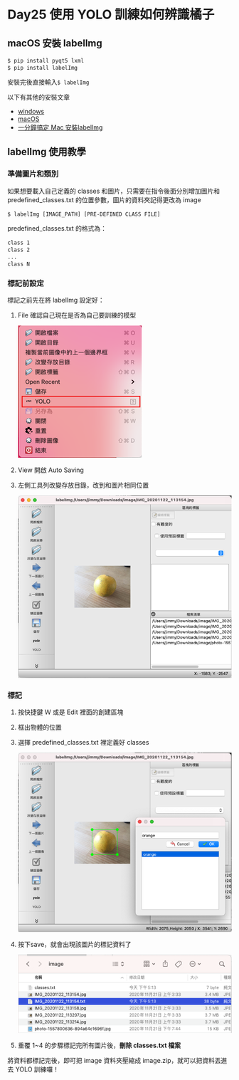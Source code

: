 # Day25 使用 YOLO 訓練如何辨識橘子

## macOS 安裝 labellmg

```
$ pip install pyqt5 lxml
$ pip install labelImg
```

安裝完後直接輸入`$ labelImg`

以下有其他的安裝文章

* [windows](https://tzutalin.github.io/labelImg/)
* [macOS](https://github.com/tzutalin/labelImg)
* [一分鐘搞定 Mac 安裝labelImg](https://www.itread01.com/content/1546283899.html)

## labelImg 使用教學

### 準備圖片和類別

如果想要載入自己定義的 classes 和圖片，只需要在指令後面分別增加圖片和 predefined_classes.txt 的位置參數，圖片的資料夾記得更改為 image

```
$ labelImg [IMAGE_PATH] [PRE-DEFINED CLASS FILE]
```

predefined_classes.txt 的格式為：

```
class 1
class 2
...
class N
```

### 標記前設定

標記之前先在將 labelImg 設定好：

1. File 確認自己現在是否為自己要訓練的模型

	![image1](https://github.com/qaws5503/AIOT/blob/master/pictures/Day25-1.1.png)

2. View 開啟 Auto Saving
3. 左側工具列改變存放目錄，改到和圖片相同位置

	![image2](https://github.com/qaws5503/AIOT/blob/master/pictures/Day25-1.2.png)

### 標記

1. 按快捷鍵 Ｗ 或是 Edit 裡面的創建區塊
2. 框出物體的位置
3. 選擇 predefined_classes.txt 裡定義好 classes
	
	![image3](https://github.com/qaws5503/AIOT/blob/master/pictures/Day25-1.3.png)
	
4. 按下save，就會出現該圖片的標記資料了
	
	![image4](https://github.com/qaws5503/AIOT/blob/master/pictures/Day25-1.4.png)

5. 重覆 1~4 的步驟標記完所有圖片後，**刪除 classes.txt 檔案**

將資料都標記完後，即可把 image 資料夾壓縮成 image.zip，就可以把資料丟進去 YOLO 訓練囉！